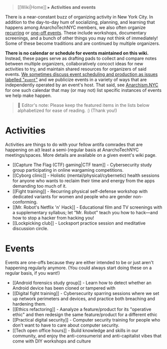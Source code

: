 > [[Wiki|Home]] ▸ **Activities and events**

There is a near-constant buzz of organizing activity in New York City. In addition to the day-to-day hum of socializing, planning, and learning that happens among AnarchoTechNYC members, we also often organize [recurring](#activities) or [one-off events](#events). These include workshops, documentary screenings, and a bunch of other things you may not think of immediately! Some of these become traditions and are continued by multiple organizers.

**There is no calendar or schedule for events maintained on this wiki.** Instead, these pages serve as drafting pads to collect and compare notes between multiple organizers, collaboratively concoct ideas for new activities to try, and maintain shared resources for organizers of said events. [We sometimes discuss event scheduling and production as issues labelled "`event`"](https://github.com/AnarchoTechNYC/meta/issues?q=label%3Aevent) and we publicize events in a variety of ways that are independently operated by an event's host. That said, see [Anarchism.NYC](http://anarchism.nyc/) for one such calendar that may (or may not) list specific instances of events we help make happen.

> 📝 Editor's note: Please keep the featured items in the lists below alphabetized for ease of reading. :) (Thank you!)

# Activities

Activities are things to do with your fellow antifa comrades that are happening on a(t least a semi-)regular basis at AnarchoTechNYC meetings/spaces. More details are available on a given event's wiki page.

* [[Capture The Flag (CTF) gaming|CTF team]] - Cybersecurity study group participating in online wargaming competitions.
* [[Cyborg clinic]] - Holistic (mental/physical/cybernetic) health sessions for anyone who wants to reclaim their time and energy from the apps demanding too much of it.
* [[Fight training]] - Recurring physical self-defense workshop with dedicated variants for women and people who are gender non-conforming.
* [[Mr. Robot's Netflix 'n' Hack]] - Educational film and TV screenings with a supplementary syllabus; let "Mr. Robot" teach you how to hack—and how to stop a hacker from hacking you!
* [[Lockpicking club]] - Locksport practice session and meditative discussion circle.

# Events

Events are one-offs because they are either intended to be or just aren't happening regularly anymore. (You could always start doing these on a regular basis, if you want!)

* [[Android forensics study group]] - Learn how to detect whether an Android device has been cloned or tampered with
* [[Digital fight training]] - Cybersecurity sparring sessions where we set up network perimeters and devices, and practice both breaching and hardening them.
* [[Ethics refactoring]] - Aanalyze a feature/product for its "operative ethic" and then redesign the same feature/product for a different ethic
* [[Practical digital security]] - Computer security training for people who don't want to have to care about computer security.
* [[Tech open office hours]] - Build knowledge and skills in our community, and enjoy the anti-consumerist and anti-capitalist vibes that come with DIY workshops and culture